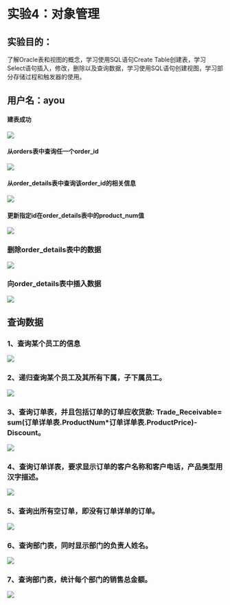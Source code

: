 # 实验4：对象管理

## 实验目的：
了解Oracle表和视图的概念，学习使用SQL语句Create Table创建表，学习Select语句插入，修改，删除以及查询数据，学习使用SQL语句创建视图，学习部分存储过程和触发器的使用。

## 用户名：ayou

#### 建表成功
![](./4-1.png)

#### 从orders表中查询任一个order_id

![](./4-2.png)

#### 从order_details表中查询该order_id的相关信息
![](./4-3.png)



#### 更新指定id在order_details表中的product_num值

![](./4-4.png)
### 删除order_details表中的数据
![](./4-5.png)
### 向order_details表中插入数据
![](./4-6.png)
## 查询数据
### 1、查询某个员工的信息
![](./4-7.png)
### 2、递归查询某个员工及其所有下属，子下属员工。
![](./4-8.png)
### 3、查询订单表，并且包括订单的订单应收货款: Trade_Receivable= sum(订单详单表.ProductNum*订单详单表.ProductPrice)- Discount。
![](./4-9.png)
### 4、查询订单详表，要求显示订单的客户名称和客户电话，产品类型用汉字描述。
![](./4-10.png)
### 5、查询出所有空订单，即没有订单详单的订单。
![](./4-11.png)
### 6、查询部门表，同时显示部门的负责人姓名。
![](./4-12.png)
### 7、查询部门表，统计每个部门的销售总金额。
![](./4-13.png)
